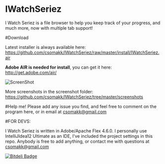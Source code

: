 IWatchSeriez
============

I Watch Seriez is a file browser to help you keep track of your progress, and much more, now with multiple tab support!

#Download

Latest installer is always available here: 
https://github.com/csomakk/IWatchSeriez/raw/master/install/IWatchSeriez.air

__Adobe AIR is needed for install__, you can get it here: http://get.adobe.com/air/

![ScreenShot](https://raw.github.com/csomakk/IWatchSeriez/master/screenshots/v004.PNG)

More screenshots in the screenshot folder: https://github.com/csomakk/IWatchSeriez/tree/master/screenshots

#Help me!
Please add any issue you find, and feel free to comment on the program here, or in email at csomakk@gmail.com

#FOR DEVS:

I Watch Seriez is written in Adobe/Apache Flex 4.6.0. I personally use IntelliJIdea12 Ultimate as an IDE, I've included the project settings in this repo.
Anybody is free to add anything, or contact me with questions at csomakk@gmail.com


[![Bitdeli Badge](https://d2weczhvl823v0.cloudfront.net/csomakk/IWatchSeriez/trend.png)](https://bitdeli.com/free "Bitdeli Badge")

